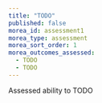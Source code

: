```yaml
---
title: "TODO"
published: false
morea_id: assessment1
morea_type: assessment
morea_sort_order: 1
morea_outcomes_assessed:
  - TODO
  - TODO
---
```


Assessed ability to TODO

<link rel="stylesheet" href="http://cdn.oesmith.co.uk/morris-0.4.3.min.css">
<script src="//cdnjs.cloudflare.com/ajax/libs/raphael/2.1.0/raphael-min.js"></script>
<script src="http://cdn.oesmith.co.uk/morris-0.4.3.min.js"></script>

<div class="well">
  <div id="assessment" style="height: 250px;"></div>
</div>

<script>
Morris.Bar({
  element: 'assessment',
  hideHover: false,
  data: [
        { y: 'Very satisfactory (%)', num: 25 },
        { y: 'Satisfactory (%)', num: 40 },
        { y: 'Unsatisfactory (%)', num: 30 },
        { y: 'Absent (%)', num: 5 },
        ],
  xkey: 'y',
  ykeys: ['num'],
  resize: true,
  labels: ['Students']
});
</script>
